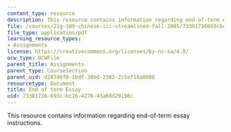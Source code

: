 ```yaml
---
content_type: resource
description: This resource contains information regarding end-of-term essay instructions.
file: /courses/21g-109-chinese-iii-streamlined-fall-2005/73301736693cbc16427643a60d29196c_MIT21G_109F05_finess.pdf
file_type: application/pdf
learning_resource_types:
- Assignments
license: https://creativecommons.org/licenses/by-nc-sa/4.0/
ocw_type: OCWFile
parent_title: Assignments
parent_type: CourseSection
parent_uid: d28746f8-1bdf-38bd-2382-2c5ef18a0606
resourcetype: Document
title: End of term Essay
uid: 73301736-693c-bc16-4276-43a60d29196c
---
```

This resource contains information regarding end-of-term essay instructions.